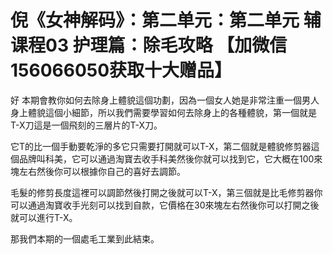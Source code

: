 # 倪《女神解码》：第二单元：第二单元 辅课程03 护理篇：除毛攻略 【加微信156066050获取十大赠品】

好 本期會教你如何去除身上體貌這個功劃，因為一個女人她是非常注重一個男人身上體貌這個小細節，所以我們需要學習如何去除身上的各種體貌，第一個就是T-X刀這是一個飛刻的三層片的T-X刀。

它T的比一個手動要乾淨的多它只需要打開就可以T-X，第二個就是體貌修剪器這個品牌叫科美，它可以通過淘寶去收手科美然後你就可以找到它，它大概在100來塊左右然後你可以根據你自己的喜好去調節。

毛髮的修剪長度這裡可以調節然後打開之後就可以T-X，第三個就是比毛修剪器你可以通過淘寶收手光刻可以找到自款，它價格在30來塊左右然後你可以打開之後就可以進行T-X。

那我們本期的一個處毛工業到此結束。